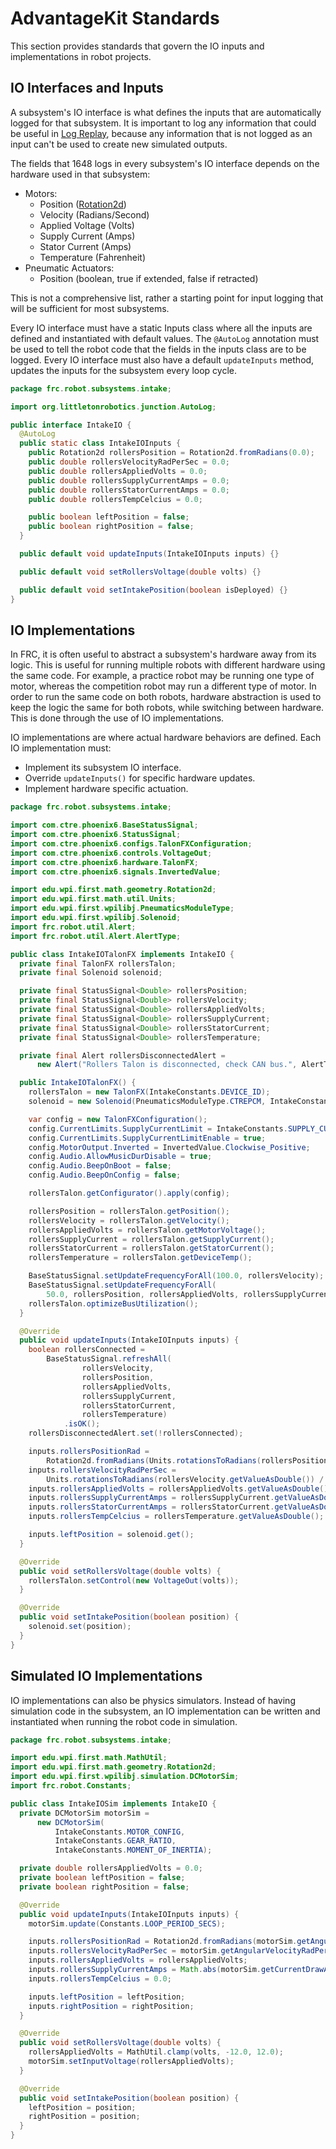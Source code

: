 # AdvantageKit Standards
This section provides standards that govern the IO inputs and implementations in robot projects.

## IO Interfaces and Inputs
A subsystem's IO interface is what defines the inputs that are automatically logged for that subsystem. It is important to log any information that could be useful in [Log Replay](https://github.com/Mechanical-Advantage/AdvantageKit/blob/main/docs/WHAT-IS-ADVANTAGEKIT.md#example-1-output-logging-in-replay), because any information that is not logged as an input can't be used to create new simulated outputs.

The fields that 1648 logs in every subsystem's IO interface depends on the hardware used in that subsystem:

- Motors:
    - Position ([Rotation2d](https://docs.wpilib.org/en/stable/docs/software/advanced-controls/geometry/transformations.html#rotation2d))
    - Velocity (Radians/Second)
    - Applied Voltage (Volts)
    - Supply Current (Amps)
    - Stator Current (Amps)
    - Temperature (Fahrenheit)
- Pneumatic Actuators:
    - Position (boolean, true if extended, false if retracted)


This is not a comprehensive list, rather a starting point for input logging that will be sufficient for most subsystems.

Every IO interface must have a static Inputs class where all the inputs are defined and instantiated with default values. The ```@AutoLog``` annotation must be used to tell the robot code that the fields in the inputs class are to be logged. Every IO interface must also have a default ```updateInputs``` method, updates the inputs for the subsystem every loop cycle.

```java
package frc.robot.subsystems.intake;

import org.littletonrobotics.junction.AutoLog;

public interface IntakeIO {
  @AutoLog
  public static class IntakeIOInputs {
    public Rotation2d rollersPosition = Rotation2d.fromRadians(0.0);
    public double rollersVelocityRadPerSec = 0.0;
    public double rollersAppliedVolts = 0.0;
    public double rollersSupplyCurrentAmps = 0.0;
    public double rollersStatorCurrentAmps = 0.0;
    public double rollersTempCelcius = 0.0;

    public boolean leftPosition = false;
    public boolean rightPosition = false;
  }

  public default void updateInputs(IntakeIOInputs inputs) {}

  public default void setRollersVoltage(double volts) {}

  public default void setIntakePosition(boolean isDeployed) {}
}

```
## IO Implementations
In FRC, it is often useful to abstract a subsystem's hardware away from its logic. This is useful for running multiple robots with different hardware using the same code. For example, a practice robot may be running one type of motor, whereas the competition robot may run a different type of motor. In order to run the same code on both robots, hardware abstraction is used to keep the logic the same for both robots, while switching between hardware. This is done through the use of IO implementations.


IO implementations are where actual hardware behaviors are defined. Each IO implementation must:
- Implement its subsystem IO interface.
- Override ```updateInputs()``` for specific hardware updates.
- Implement hardware specific actuation.

<!-- ex. (Intake TalonFX IO implementation for FRC 190 2024 robot, Snapback) -->
```java
package frc.robot.subsystems.intake;

import com.ctre.phoenix6.BaseStatusSignal;
import com.ctre.phoenix6.StatusSignal;
import com.ctre.phoenix6.configs.TalonFXConfiguration;
import com.ctre.phoenix6.controls.VoltageOut;
import com.ctre.phoenix6.hardware.TalonFX;
import com.ctre.phoenix6.signals.InvertedValue;

import edu.wpi.first.math.geometry.Rotation2d;
import edu.wpi.first.math.util.Units;
import edu.wpi.first.wpilibj.PneumaticsModuleType;
import edu.wpi.first.wpilibj.Solenoid;
import frc.robot.util.Alert;
import frc.robot.util.Alert.AlertType;

public class IntakeIOTalonFX implements IntakeIO {
  private final TalonFX rollersTalon;
  private final Solenoid solenoid;

  private final StatusSignal<Double> rollersPosition;
  private final StatusSignal<Double> rollersVelocity;
  private final StatusSignal<Double> rollersAppliedVolts;
  private final StatusSignal<Double> rollersSupplyCurrent;
  private final StatusSignal<Double> rollersStatorCurrent;
  private final StatusSignal<Double> rollersTemperature;

  private final Alert rollersDisconnectedAlert =
      new Alert("Rollers Talon is disconnected, check CAN bus.", AlertType.ERROR);

  public IntakeIOTalonFX() {
    rollersTalon = new TalonFX(IntakeConstants.DEVICE_ID);
    solenoid = new Solenoid(PneumaticsModuleType.CTREPCM, IntakeConstants.SOLENOID_CHANNEL);

    var config = new TalonFXConfiguration();
    config.CurrentLimits.SupplyCurrentLimit = IntakeConstants.SUPPLY_CURRENT_LIMIT;
    config.CurrentLimits.SupplyCurrentLimitEnable = true;
    config.MotorOutput.Inverted = InvertedValue.Clockwise_Positive;
    config.Audio.AllowMusicDurDisable = true;
    config.Audio.BeepOnBoot = false;
    config.Audio.BeepOnConfig = false;

    rollersTalon.getConfigurator().apply(config);

    rollersPosition = rollersTalon.getPosition();
    rollersVelocity = rollersTalon.getVelocity();
    rollersAppliedVolts = rollersTalon.getMotorVoltage();
    rollersSupplyCurrent = rollersTalon.getSupplyCurrent();
    rollersStatorCurrent = rollersTalon.getStatorCurrent();
    rollersTemperature = rollersTalon.getDeviceTemp();

    BaseStatusSignal.setUpdateFrequencyForAll(100.0, rollersVelocity);
    BaseStatusSignal.setUpdateFrequencyForAll(
        50.0, rollersPosition, rollersAppliedVolts, rollersSupplyCurrent, rollersStatorCurrent, rollersTemperature);
    rollersTalon.optimizeBusUtilization();
  }

  @Override
  public void updateInputs(IntakeIOInputs inputs) {
    boolean rollersConnected =
        BaseStatusSignal.refreshAll(
                rollersVelocity,
                rollersPosition,
                rollersAppliedVolts,
                rollersSupplyCurrent,
                rollersStatorCurrent,
                rollersTemperature)
            .isOK();
    rollersDisconnectedAlert.set(!rollersConnected);

    inputs.rollersPositionRad =
        Rotation2d.fromRadians(Units.rotationsToRadians(rollersPosition.getValueAsDouble()) / IntakeConstants.GEAR_RATIO);
    inputs.rollersVelocityRadPerSec =
        Units.rotationsToRadians(rollersVelocity.getValueAsDouble()) / IntakeConstants.GEAR_RATIO;
    inputs.rollersAppliedVolts = rollersAppliedVolts.getValueAsDouble();
    inputs.rollersSupplyCurrentAmps = rollersSupplyCurrent.getValueAsDouble();
    inputs.rollersStatorCurrentAmps = rollersStatorCurrent.getValueAsDouble();
    inputs.rollersTempCelcius = rollersTemperature.getValueAsDouble();

    inputs.leftPosition = solenoid.get();
  }

  @Override
  public void setRollersVoltage(double volts) {
    rollersTalon.setControl(new VoltageOut(volts));
  }

  @Override
  public void setIntakePosition(boolean position) {
    solenoid.set(position);
  }
}

```

## Simulated IO Implementations
IO implementations can also be physics simulators. Instead of having simulation code in the subsystem, an IO implementation can be written and instantiated when running the robot code in simulation.

<!-- ex. (Intake simulator IO implementation for FRC 190 2024 robot, Snapback) -->

```java
package frc.robot.subsystems.intake;

import edu.wpi.first.math.MathUtil;
import edu.wpi.first.math.geometry.Rotation2d;
import edu.wpi.first.wpilibj.simulation.DCMotorSim;
import frc.robot.Constants;

public class IntakeIOSim implements IntakeIO {
  private DCMotorSim motorSim =
      new DCMotorSim(
          IntakeConstants.MOTOR_CONFIG,
          IntakeConstants.GEAR_RATIO,
          IntakeConstants.MOMENT_OF_INERTIA);

  private double rollersAppliedVolts = 0.0;
  private boolean leftPosition = false;
  private boolean rightPosition = false;

  @Override
  public void updateInputs(IntakeIOInputs inputs) {
    motorSim.update(Constants.LOOP_PERIOD_SECS);

    inputs.rollersPositionRad = Rotation2d.fromRadians(motorSim.getAngularPositionRad());
    inputs.rollersVelocityRadPerSec = motorSim.getAngularVelocityRadPerSec();
    inputs.rollersAppliedVolts = rollersAppliedVolts;
    inputs.rollersSupplyCurrentAmps = Math.abs(motorSim.getCurrentDrawAmps());
    inputs.rollersTempCelcius = 0.0;

    inputs.leftPosition = leftPosition;
    inputs.rightPosition = rightPosition;
  }

  @Override
  public void setRollersVoltage(double volts) {
    rollersAppliedVolts = MathUtil.clamp(volts, -12.0, 12.0);
    motorSim.setInputVoltage(rollersAppliedVolts);
  }

  @Override
  public void setIntakePosition(boolean position) {
    leftPosition = position;
    rightPosition = position;
  }
}

```